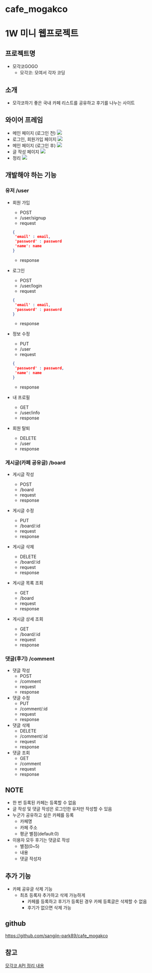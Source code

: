 # cafe_mogakco
# 1W 미니 웹프로젝트
## 프로젝트명 
- 모각코GOGO
    - 모각코: 모여서 각자 코딩

## 소개
- 모각코하기 좋은 국내 카페 리스트를 공유하고 후기를 나누는 사이트

## 와이어 프레임
- 메인 페이지 (로그인 전)
![](https://velog.velcdn.com/images/sangjin0/post/9b72c807-93f8-40f9-ae65-a3ac8ccacd6b/image.png)
- 로그인, 회원가입 페이지
![](https://velog.velcdn.com/images/sangjin0/post/b7ec9492-e855-4bcc-85c2-c03ad8123ce0/image.png)
- 메인 페이지 (로그인 후)
![](https://velog.velcdn.com/images/sangjin0/post/89140c9e-2108-4a84-850d-2cbbeae80b60/image.png)
- 글 작성 페이지
![](https://velog.velcdn.com/images/sangjin0/post/089fc281-3ea6-4cb1-be39-81aa0b2392d5/image.png)
- 정리
![](https://velog.velcdn.com/images/sangjin0/post/71eaa1b8-dece-4bdc-8a6a-7d59472e8edf/image.png)


## 개발해야 하는 기능 

### 유저 /user
- 회원 가입 
    - POST
    - /user/signup
    - request
    ```json
    {
     'email' : email, 
     'password' : password
     'name': name
    }
    ```
    - response
- 로그인 
    - POST
    - /user/login
    - request
    ```json
    {
     'email' : email, 
     'password' : password
    }
    ```
    - response

- 정보 수정 
    - PUT
    - /user
    - request
    ```json
    {
     'password' : password,
     'name': name
    }
    ```
    - response
- 내 프로필 
    - GET
    - /user/info
    - response

- 회원 탈퇴
    - DELETE
    - /user
    - response



### 게시글(카페 공유글) /board
- 게시글 작성
    - POST
    - /board
    - request
    - response
- 게시글 수정
    - PUT
    - /board/:id
    - request
    - response
- 게시글 삭제 
    - DELETE
    - /board/:id
    - request
    - response
- 게시글 목록 조회 
    - GET
    - /board
    - request
    - response

- 게시글 상세 조회
    - GET
    - /board/:id
    - request
    - response

### 댓글(후기) /comment

- 댓글 작성
    - POST
    - /comment
    - request
    - response
- 댓글 수정
    - PUT
    - /comment/:id
    - request
    - response
- 댓글 삭제 
    - DELETE
    - /comment/:id
    - request
    - response
- 댓글 조회 
    - GET
    - /comment
    - request
    - response


## NOTE
- 한 번 등록된 카페는 등록할 수 없음
- 글 작성 및 댓글 작성은 로그인한 유저만 작성할 수 있음
- 누군가 공유하고 싶은 카페를 등록
    - 카페명
    - 카페 주소
    - 평균 별점(default:0)
- 이용자 모두 후기는 댓글로 작성
    - 별점(0~5)
    - 내용
    - 댓글 작성자

## 추가 기능
- 카페 공유글 삭제 기능
    - 최초 등록자 추가하고 삭제 가능하게
        - 카페를 등록하고 후기가 등록된 경우 카페 등록글은 삭제할 수 없음
        - 후기가 없으면 삭제 가능
## github
https://github.com/sangjin-park89/cafe_mogakco
## 참고
[모각코 API 정리 내용](https://docs.google.com/spreadsheets/d/1toCprd5em9synSTaCoqakpUgBr1GsA4yYSV1byeiHQ4/edit#gid=0)
